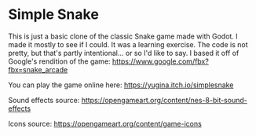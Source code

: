 # Simple Snake
This is just a basic clone of the classic Snake game made with Godot. I made it mostly to see if I could. It was a learning exercise. The code is not pretty, but that's partly intentional... or so I'd like to say. I based it off of Google's rendition of the game: https://www.google.com/fbx?fbx=snake_arcade

You can play the game online here: https://yugina.itch.io/simplesnake

Sound effects source: https://opengameart.org/content/nes-8-bit-sound-effects

Icons source: https://opengameart.org/content/game-icons
